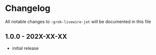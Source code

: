 # Changelog

All notable changes to `:grok-livewire-jet` will be documented in this file

## 1.0.0 - 202X-XX-XX

- initial release
